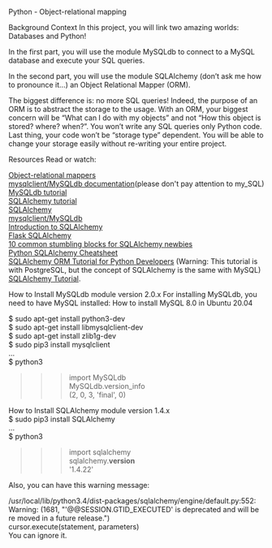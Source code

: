  Python - Object-relational mapping

Background Context
In this project, you will link two amazing worlds: Databases and Python!

In the first part, you will use the module MySQLdb to connect to a MySQL database and execute your SQL queries.

In the second part, you will use the module SQLAlchemy (don’t ask me how to pronounce it…) an Object Relational Mapper (ORM).

The biggest difference is: no more SQL queries! Indeed, the purpose of an ORM is to abstract the storage to the usage. With an ORM, your biggest concern will be “What can I do with my objects” and not “How this object is stored? where? when?”. You won’t write any SQL queries only Python code. Last thing, your code won’t be “storage type” dependent. You will be able to change your storage easily without re-writing your entire project.

Resources
Read or watch:

[Object-relational mappers](https://intranet.alxswe.com/rltoken/a8DUOWhXpNX3TEwgyT-U8A)  
[mysqlclient/MySQLdb documentation](https://intranet.alxswe.com/rltoken/JtFaKjnqxudr6Hi05Us1Lw)(please don't pay attention to my_SQL)  
[MySQLdb tutorial](https://intranet.alxswe.com/rltoken/TdUSYFNGbXJG1WjCEoq5FA)  
[SQLAlchemy tutorial](https://intranet.alxswe.com/rltoken/YyL5hsscviNH04XGW-XpfA)  
[SQLAlchemy](https://intranet.alxswe.com/rltoken/j9azWF2Db_2rNolTxOF3SA)  
[mysqlclient/MySQLdb](https://intranet.alxswe.com/rltoken/0zLhY9KqKjn-zmdb7X598Q)  
[Introduction to SQLAlchemy](https://intranet.alxswe.com/rltoken/pw50Bl1Bj84wksxm018dwA)  
[Flask SQLAlchemy](https://intranet.alxswe.com/rltoken/B-xIdMtGvpus8vHxAIRrPg)  
[10 common stumbling blocks for SQLAlchemy newbies](https://intranet.alxswe.com/rltoken/deIzPMrfK8Ixqm-AboFHWg)  
[Python SQLAlchemy Cheatsheet](https://intranet.alxswe.com/rltoken/dZfUNK3lJicGMK5PU0bE7Q)  
[SQLAlchemy ORM Tutorial for Python Developers](https://intranet.alxswe.com/rltoken/hNxBKC8lHge5XjsRO8ksHQ) (Warning: This tutorial is with PostgreSQL, but the concept of SQLAlchemy is the same with MySQL)  
[SQLAlchemy Tutorial](https://intranet.alxswe.com/rltoken/5G_R2NmQRFqiZb84qxYERQ).

How to Install MySQLdb module version 2.0.x
For installing MySQLdb, you need to have MySQL installed: How to install MySQL 8.0 in Ubuntu 20.04

$ sudo apt-get install python3-dev  
$ sudo apt-get install libmysqlclient-dev  
$ sudo apt-get install zlib1g-dev  
$ sudo pip3 install mysqlclient  
...  
$ python3  
>>> import MySQLdb  
>>> MySQLdb.version_info   
(2, 0, 3, 'final', 0)  

How to Install SQLAlchemy module version 1.4.x  
$ sudo pip3 install SQLAlchemy  
...  
$ python3  
>>> import sqlalchemy  
>>> sqlalchemy.__version__   
'1.4.22'  

Also, you can have this warning message:  

/usr/local/lib/python3.4/dist-packages/sqlalchemy/engine/default.py:552: Warning: (1681, "'@@SESSION.GTID_EXECUTED' is deprecated and will be re
moved in a future release.")                                                               
  cursor.execute(statement, parameters)  
You can ignore it.

